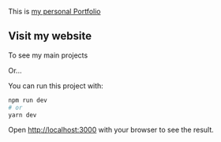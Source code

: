 This is [my personal Portfolio](https://www.rodrigoteran.dev/)

## Visit my website

To see my main projects

Or...

You can run this project with:

```bash
npm run dev
# or
yarn dev
```

Open [http://localhost:3000](http://localhost:3000) with your browser to see the result.
